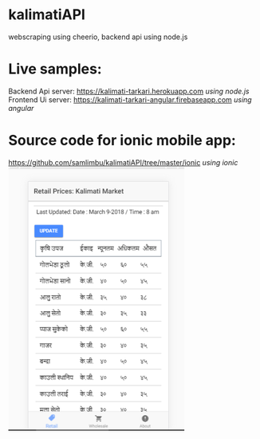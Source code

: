 # kalimatiAPI
webscraping using cheerio, backend api using node.js

# Live samples: 
Backend Api server: https://kalimati-tarkari.herokuapp.com <i>using node.js</i><br>
Frontend Ui server: https://kalimati-tarkari-angular.firebaseapp.com <i>using angular</i>

# Source code for ionic mobile app:
https://github.com/samlimbu/kalimatiAPI/tree/master/ionic <i>using ionic</i>
<img src="https://raw.githubusercontent.com/samlimbu/kalimatiAPI/master/ionic%20sample.png" alt="" style="width:70%; height=70%">
